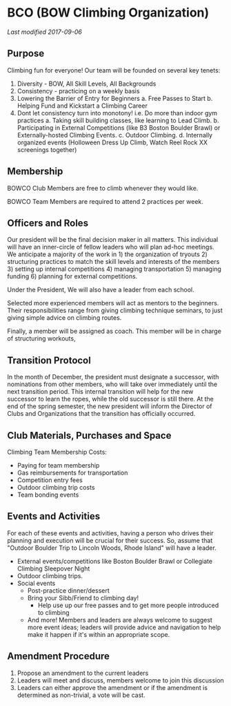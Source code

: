 # BCO (BOW Climbing Organization)
*Last modified 2017-09-06*

## Purpose
Climbing fun for everyone! Our team will be founded on several key tenets: 

1. Diversity - BOW, All Skill Levels, All Backgrounds
2. Consistency - practicing on a weekly basis
3. Lowering the Barrier of Entry for Beginners
  a. Free Passes to Start
  b. Helping Fund and Kickstart a Climbing Career
4. Dont let consistency turn into monotony! i.e. Do more than indoor gym practices
  a. Taking skill building classes, like learning to Lead Climb.
  b. Participating in External Competitions (like B3 Boston Boulder Brawl) or Externally-hosted Climbing Events.
  c. Outdoor Climbing.
  d. Internally organized events (Holloween Dress Up Climb, Watch Reel Rock XX screenings together)

## Membership 

BOWCO Club
Members are free to climb whenever they would like.

BOWCO Team
Members are required to attend 2 practices per week. 


## Officers and Roles
Our president will be the final decision maker in all matters.  This individual will have an inner-circle of fellow leaders who will plan ad-hoc meetings.  We anticipate a majority of the work in 1) the organization of tryouts 2) structuring practices to match the skill levels and interests of the members 3) setting up internal competitions 4) managing transportation 5) managing funding 6) planning for external competitions.

Under the President, We will also have a leader from each school.

Selected more experienced members will act as mentors to the beginners. Their responsibilities range from giving climbing technique seminars, to just giving simple advice on climbing routes.

Finally, a member will be assigned as coach. This member will be in charge of structuring workouts, 

## Transition Protocol
In the month of December, the president must designate a successor, with nominations from other members, who will take over immediately until the next transition period. This internal transition will help for the new successor to learn the ropes, while the old successor is still there.  At the end of the spring semester, the new president will inform the Director of Clubs and Organizations that the transition has officially occurred.

## Club Materials, Purchases and Space

Climbing Team Membership Costs:
- Paying for team membership
- Gas reimbursements for transportation
- Competition entry fees
- Outdoor climbing trip costs
- Team bonding events

## Events and Activities
For each of these events and activities, having a person who drives their planning and execution will be crucial for their success. So, assume that "Outdoor Boulder Trip to Lincoln Woods, Rhode Island" will have a leader.
- External events/competitions like Boston Boulder Brawl or Collegiate Climbing Sleepover Night
- Outdoor climbing trips.  
- Social events
  - Post-practice dinner/dessert
  - Bring your Sibb/Friend to climbing day!
    - Help use up our free passes and to get more people introduced to climbing
  - And more! Members and leaders are always welcome to suggest more event ideas; leaders will provide advice and navigation to help make it happen if it's within an appropriate scope.

## Amendment Procedure
1. Propose an amendment to the current leaders
2. Leaders will meet and discuss, members welcome to join this discussion 
3. Leaders can either approve the amendment or if the amendment is determined as non-trivial, a vote will be cast.
